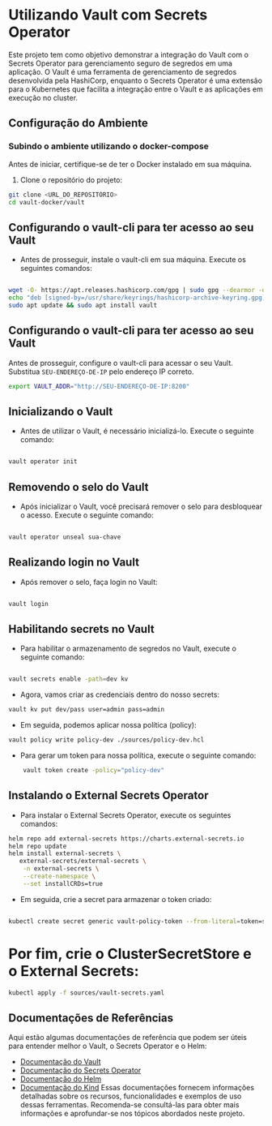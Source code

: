 # Utilizando Vault com Secrets Operator

Este projeto tem como objetivo demonstrar a integração do Vault com o Secrets Operator para gerenciamento seguro de segredos em uma aplicação. O Vault é uma ferramenta de gerenciamento de segredos desenvolvida pela HashiCorp, enquanto o Secrets Operator é uma extensão para o Kubernetes que facilita a integração entre o Vault e as aplicações em execução no cluster.

## Configuração do Ambiente

### Subindo o ambiente utilizando o docker-compose

Antes de iniciar, certifique-se de ter o Docker instalado em sua máquina.

1. Clone o repositório do projeto:

```bash
git clone <URL_DO_REPOSITÓRIO>
cd vault-docker/vault

```
## Configurando o vault-cli para ter acesso ao seu Vault
* Antes de prosseguir, instale o vault-cli em sua máquina. Execute os seguintes comandos:

```bash 

wget -O- https://apt.releases.hashicorp.com/gpg | sudo gpg --dearmor -o /usr/share/keyrings/hashicorp-archive-keyring.gpg
echo "deb [signed-by=/usr/share/keyrings/hashicorp-archive-keyring.gpg] https://apt.releases.hashicorp.com $(lsb_release -cs) main" | sudo tee /etc/apt/sources.list.d/hashicorp.list
sudo apt update && sudo apt install vault

```

## Configurando o vault-cli para ter acesso ao seu Vault

Antes de prosseguir, configure o vault-cli para acessar o seu Vault. Substitua `SEU-ENDEREÇO-DE-IP` pelo endereço IP correto.

```bash
export VAULT_ADDR="http://SEU-ENDEREÇO-DE-IP:8200"


```

## Inicializando o Vault
* Antes de utilizar o Vault, é necessário inicializá-lo. Execute o seguinte comando:

```bash

vault operator init

```

## Removendo o selo do Vault
* Após inicializar o Vault, você precisará remover o selo para desbloquear o acesso. Execute o seguinte comando:

```bash

vault operator unseal sua-chave

```


## Realizando login no Vault
* Após remover o selo, faça login no Vault:


```bash

vault login 

```


## Habilitando secrets no Vault
* Para habilitar o armazenamento de segredos no Vault, execute o seguinte comando:

```bash

vault secrets enable -path=dev kv

```

* Agora, vamos criar as credenciais dentro do nosso secrets:

```bash
vault kv put dev/pass user=admin pass=admin

```

* Em seguida, podemos aplicar nossa política (policy):

```bash
vault policy write policy-dev ./sources/policy-dev.hcl

```

* Para gerar um token para nossa política, execute o seguinte comando:

```bash
    vault token create -policy="policy-dev"
```

## Instalando o External Secrets Operator
* Para instalar o External Secrets Operator, execute os seguintes comandos:

```bash
helm repo add external-secrets https://charts.external-secrets.io
helm repo update
helm install external-secrets \
   external-secrets/external-secrets \
    -n external-secrets \
    --create-namespace \
    --set installCRDs=true
```

* Em seguida, crie a secret para armazenar o token criado:

```bash

kubectl create secret generic vault-policy-token --from-literal=token=seutoken

```

# Por fim, crie o ClusterSecretStore e o External Secrets:

```bash 
kubectl apply -f sources/vault-secrets.yaml 

```
## Documentações de Referências

Aqui estão algumas documentações de referência que podem ser úteis para entender melhor o Vault, o Secrets Operator e o Helm:

- [Documentação do Vault](https://developer.hashicorp.com/vault)
- [Documentação do Secrets Operator](https://external-secrets.io/v0.8.5)
- [Documentação do Helm](https://helm.sh/docs)
- [Documentação do Kind](https://kind.sigs.k8s.io/docs/user/quick-start)
Essas documentações fornecem informações detalhadas sobre os recursos, funcionalidades e exemplos de uso dessas ferramentas. Recomenda-se consultá-las para obter mais informações e aprofundar-se nos tópicos abordados neste projeto.
